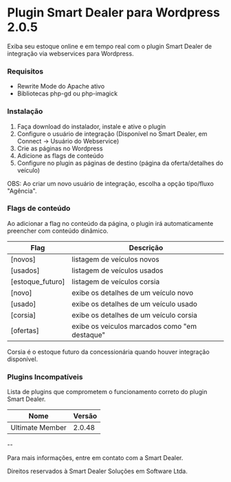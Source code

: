 
# Plugin Smart Dealer para Wordpress 2.0.5

Exiba seu estoque online e em tempo real com o plugin Smart Dealer de integração via webservices para Wordpress.

### Requisitos
* Rewrite Mode do Apache ativo
* Bibliotecas php-gd ou php-imagick

### Instalação

1. Faça download do instalador, instale e ative o plugin
2. Configure o usuário de integração (Disponível no Smart Dealer, em Connect -> Usuário do Webservice)
3. Crie as páginas no Wordpress
4. Adicione as flags de conteúdo
5. Configure no plugin as páginas de destino (página da oferta/detalhes do veículo)

OBS: Ao criar um novo usuário de integração, escolha a opção tipo/fluxo "Agência".

### Flags de conteúdo

Ao adicionar a flag no conteúdo da página, o plugin irá automaticamente preencher com conteúdo dinâmico.

| Flag          |  Descrição  |
| ------------- | ------------- 
| [novos]            | listagem de veículos novos
| [usados]            | listagem de veículos usados
| [estoque_futuro]            | listagem de veículos corsia
| [novo]            | exibe os detalhes de um veículo novo
| [usado]            | exibe os detalhes de um veículo usado
| [corsia]            | exibe os detalhes de um veículo corsia
| [ofertas]            | exibe os veiculos marcados como "em destaque"

Corsia é o estoque futuro da concessionária quando houver integração disponível. 

### Plugins Incompatíveis

Lista de plugins que comprometem o funcionamento correto do plugin Smart Dealer. 

| Nome         |  Versão  |
| ------------- | ------------- 
| Ultimate Member            | 2.0.48

--

Para mais informações, entre em contato com a Smart Dealer.

Direitos reservados à Smart Dealer Soluções em Software Ltda.
